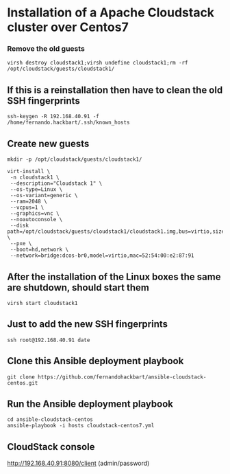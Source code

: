 # Installation of a Apache Cloudstack cluster over Centos7 

### Remove the old guests
```
virsh destroy cloudstack1;virsh undefine cloudstack1;rm -rf /opt/cloudstack/guests/cloudstack1/
```

## If this is a reinstallation then have to clean the old SSH fingerprints
```
ssh-keygen -R 192.168.40.91 -f /home/fernando.hackbart/.ssh/known_hosts

```

## Create new guests
```
mkdir -p /opt/cloudstack/guests/cloudstack1/

virt-install \
 -n cloudstack1 \
 --description="Cloudstack 1" \
 --os-type=Linux \
 --os-variant=generic \
 --ram=2048 \
 --vcpus=1 \
 --graphics=vnc \
 --noautoconsole \
 --disk path=/opt/cloudstack/guests/cloudstack1/cloudstack1.img,bus=virtio,size=10 \
 --pxe \
 --boot=hd,network \
 --network=bridge:dcos-br0,model=virtio,mac=52:54:00:e2:87:91
```

## After the installation of the Linux boxes the same are shutdown, should start them
```
virsh start cloudstack1
```

## Just to add the new SSH fingerprints
```
ssh root@192.168.40.91 date
```

## Clone this Ansible deployment playbook
```
git clone https://github.com/fernandohackbart/ansible-cloudstack-centos.git
```

## Run the Ansible deployment playbook
```
cd ansible-cloudstack-centos
ansible-playbook -i hosts cloudstack-centos7.yml
```

## CloudStack console

http://192.168.40.91:8080/client (admin/password)
